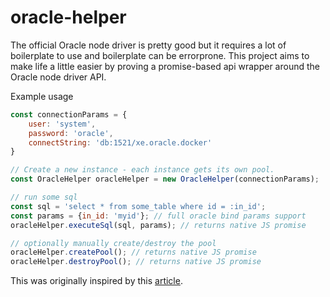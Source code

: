 oracle-helper
============

The official Oracle node driver is pretty good but it requires a lot of boilerplate to use and boilerplate can be errorprone.
This project aims to make life a little easier by proving a promise-based api wrapper around the Oracle node driver API.

Example usage
```javascript
const connectionParams = {
    user: 'system',
    password: 'oracle',
    connectString: 'db:1521/xe.oracle.docker'
}

// Create a new instance - each instance gets its own pool.
const OracleHelper oracleHelper = new OracleHelper(connectionParams);

// run some sql
const sql = 'select * from some_table where id = :in_id';
const params = {in_id: 'myid'}; // full oracle bind params support
oracleHelper.executeSql(sql, params); // returns native JS promise

// optionally manually create/destroy the pool
oracleHelper.createPool(); // returns native JS promise
oracleHelper.destroyPool(); // returns native JS promise
```
This was originally inspired by this [article](https://jsao.io/2015/03/making-a-wrapper-module-for-the-node-js-driver-for-oracle-database).
